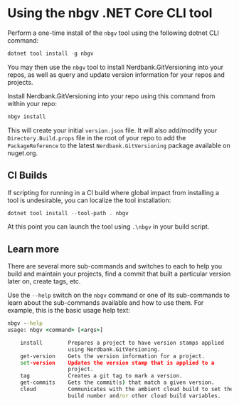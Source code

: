 # Using the nbgv .NET Core CLI tool

Perform a one-time install of the `nbgv` tool using the following dotnet CLI command:

```ps1
dotnet tool install -g nbgv
```

You may then use the `nbgv` tool to install Nerdbank.GitVersioning into your repos, as well as query and update version information for your repos and projects.

Install Nerdbank.GitVersioning into your repo using this command from within your repo:

```ps1
nbgv install
```

This will create your initial `version.json` file.
It will also add/modify your `Directory.Build.props` file in the root of your repo to add the `PackageReference` to the latest `Nerdbank.GitVersioning` package available on nuget.org.

## CI Builds

If scripting for running in a CI build where global impact from installing a tool is undesirable, you can localize the tool installation:

```ps1
dotnet tool install --tool-path . nbgv
```

At this point you can launch the tool using `.\nbgv` in your build script.

## Learn more

There are several more sub-commands and switches to each to help you build and maintain your projects, find a commit that built a particular version later on, create tags, etc.

Use the `--help` switch on the `nbgv` command or one of its sub-commands to learn about the sub-commands available and how to use them. For example, this is the basic usage help text:

```cmd
nbgv --help
usage: nbgv <command> [<args>]

    install        Prepares a project to have version stamps applied
                   using Nerdbank.GitVersioning.
    get-version    Gets the version information for a project.
    set-version    Updates the version stamp that is applied to a
                   project.
    tag            Creates a git tag to mark a version.
    get-commits    Gets the commit(s) that match a given version.
    cloud          Communicates with the ambient cloud build to set the
                   build number and/or other cloud build variables.
```

